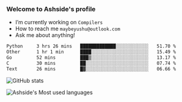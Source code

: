 ### Welcome to Ashside's profile

- I’m currently working on `Compilers`
- How to reach me `maybeyushu@outlook.com`
- Ask me about anything!

<!--START_SECTION:waka-->

```txt
Python     3 hrs 26 mins   █████████████░░░░░░░░░░░░   51.70 %
Other      1 hr 1 min      ████░░░░░░░░░░░░░░░░░░░░░   15.49 %
Go         52 mins         ███▒░░░░░░░░░░░░░░░░░░░░░   13.17 %
C          30 mins         ██░░░░░░░░░░░░░░░░░░░░░░░   07.74 %
Text       26 mins         █▓░░░░░░░░░░░░░░░░░░░░░░░   06.66 %
```

<!--END_SECTION:waka-->

![GitHub stats](https://github-readme-stats.vercel.app/api?username=Ashside)

![Ashside's Most used languages](https://github-readme-stats.vercel.app/api/top-langs/?username=Ashside&layout=compact&hide_border=true&langs_count=10)


